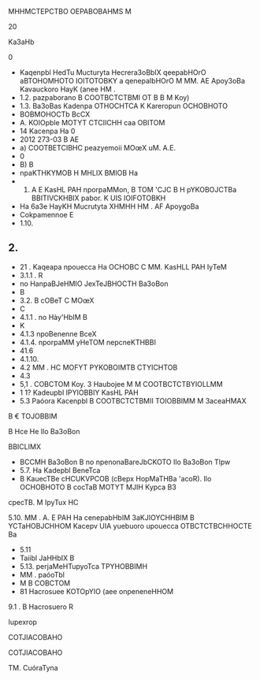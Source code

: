 MHHMCTEPCTBO OEPABOBAHMS M

20

Ka3aHb

<!-- image -->

<!-- image -->

0

- Kaqenpbl HedTu   Mucturyta Hecrera3oBbIX qeepabHOrO aBTOHOMHOTO IOITOTOBKY a qenepaIbHOrO M MM. AE Apoy3oBa Kavauckoro HayK   (anee HM .
- 1.2. pazpaborano B COOTBCTCTBMI OT B B M Koy)
- 1.3. Ba3oBas Kadenpa OTHOCHTCA K Kareropun OCHOBHOTO
- BOBMOHOCTb BcCX
- A. KOIOpble MOTYT CTCIICHH caa OBITOM
- 14 Kacenpa Ha 0
- 2012 273-03 B AE
- a) COOTBETCIBHC peazyemoii MOœX uM. A.E.
- 0
- B) B
- npaKTHKYMOB H MHLIX BMIOB Ha
- 1) A E KasHL PAH nporpaMMon, B TOM 'CJC B H pYKOBOJCTBa BBITIVCKHBIX pabor. K UIS IOIFOTOBKH
- Ha 6a3e HayKH Mucrutyta XHMHH HM . AF ApoygoBa
- Cokpamennoe E
- 1.10.

## 2.

- 21 . Kaqeapa npouecca Ha OCHOBC C MM. KasHLL PAH IyTeM
- 3.1.1 . R
- no HanpaBJeHMIO   JexTeJBHOCTH Ba3oBon
- B
- 3.2. B cOBeT C MOœX
- C
- 4.1.1 . no Hày'HbIM B
- K
- 4.1.3 npoBenenne BceX
- 4.1.4. nporpaMM yHeTOM nepcneKTHBBI
- 41.6
- 4.1.10.
- 4.2 MM . HC MOFYT PYKOBOIMTB CTYICHTOB
- 4.3
- 5,1 . COBCTOM Koy. 3 Haubojee M M COOTBCTCTBYIOLLMM
- 1 1? Kadeupbl IPYIOBBIY KasHL PAH
- 5.3 Paóora Kacenpbl B COOTBCTCTBMII TOIOBBIMM M 3aceaHMAX

B € TOJOBBIM

B Hce He Ilo Ba3oBon

BBICLIMX

- BCCMH Ba3oBon B no npenonaBareJbCKOTO Ilo Ba3oBon Tlpw
- 5.7. Ha Kadepbl BeneTca
- B KauecTBe cHCUKVPCOB (cBepx HopMaTHBa 'acoR). Ilo OCHOBHOTO B cocTaB MOTYT MJIH Kypca B3

cpecTB. M IpyTux HC

5.10. MM . A. E PAH Ha cenepabHbIM 3aKJIOYCHHBIM B YCTaHOBJCHHOM Kacepv UIA yuebuoro upouecca OTBCTCTBCHHOCTE Ba

- 5.11
- Taiibl JaHHbIX B
- 5.13. perjaMeHTupyoTca TPYHOBBIMH
- MM . paóoTbl
- M B COBCTOM
- 81 Hacrosuee KOTOpYIO (aee onpeneneHHOM

9.1 . B Hacrosuero R

Iupexrop

<!-- image -->

COTJIACOBAHO

COTJIACOBAHO

TM. CuóraTyna

<!-- image -->

<!-- image -->

<!-- image -->